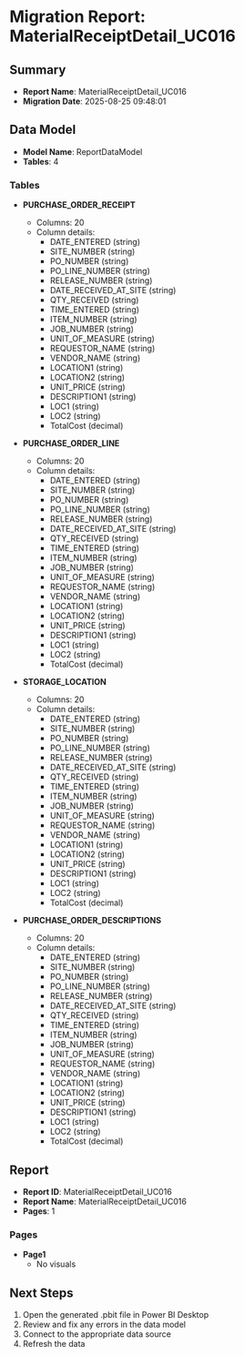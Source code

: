 # Migration Report: MaterialReceiptDetail_UC016

## Summary

- **Report Name**: MaterialReceiptDetail_UC016
- **Migration Date**: 2025-08-25 09:48:01

## Data Model

- **Model Name**: ReportDataModel
- **Tables**: 4

### Tables

- **PURCHASE_ORDER_RECEIPT**
  - Columns: 20
  - Column details:
    - DATE_ENTERED (string)
    - SITE_NUMBER (string)
    - PO_NUMBER (string)
    - PO_LINE_NUMBER (string)
    - RELEASE_NUMBER (string)
    - DATE_RECEIVED_AT_SITE (string)
    - QTY_RECEIVED (string)
    - TIME_ENTERED (string)
    - ITEM_NUMBER (string)
    - JOB_NUMBER (string)
    - UNIT_OF_MEASURE (string)
    - REQUESTOR_NAME (string)
    - VENDOR_NAME (string)
    - LOCATION1 (string)
    - LOCATION2 (string)
    - UNIT_PRICE (string)
    - DESCRIPTION1 (string)
    - LOC1 (string)
    - LOC2 (string)
    - TotalCost (decimal)

- **PURCHASE_ORDER_LINE**
  - Columns: 20
  - Column details:
    - DATE_ENTERED (string)
    - SITE_NUMBER (string)
    - PO_NUMBER (string)
    - PO_LINE_NUMBER (string)
    - RELEASE_NUMBER (string)
    - DATE_RECEIVED_AT_SITE (string)
    - QTY_RECEIVED (string)
    - TIME_ENTERED (string)
    - ITEM_NUMBER (string)
    - JOB_NUMBER (string)
    - UNIT_OF_MEASURE (string)
    - REQUESTOR_NAME (string)
    - VENDOR_NAME (string)
    - LOCATION1 (string)
    - LOCATION2 (string)
    - UNIT_PRICE (string)
    - DESCRIPTION1 (string)
    - LOC1 (string)
    - LOC2 (string)
    - TotalCost (decimal)

- **STORAGE_LOCATION**
  - Columns: 20
  - Column details:
    - DATE_ENTERED (string)
    - SITE_NUMBER (string)
    - PO_NUMBER (string)
    - PO_LINE_NUMBER (string)
    - RELEASE_NUMBER (string)
    - DATE_RECEIVED_AT_SITE (string)
    - QTY_RECEIVED (string)
    - TIME_ENTERED (string)
    - ITEM_NUMBER (string)
    - JOB_NUMBER (string)
    - UNIT_OF_MEASURE (string)
    - REQUESTOR_NAME (string)
    - VENDOR_NAME (string)
    - LOCATION1 (string)
    - LOCATION2 (string)
    - UNIT_PRICE (string)
    - DESCRIPTION1 (string)
    - LOC1 (string)
    - LOC2 (string)
    - TotalCost (decimal)

- **PURCHASE_ORDER_DESCRIPTIONS**
  - Columns: 20
  - Column details:
    - DATE_ENTERED (string)
    - SITE_NUMBER (string)
    - PO_NUMBER (string)
    - PO_LINE_NUMBER (string)
    - RELEASE_NUMBER (string)
    - DATE_RECEIVED_AT_SITE (string)
    - QTY_RECEIVED (string)
    - TIME_ENTERED (string)
    - ITEM_NUMBER (string)
    - JOB_NUMBER (string)
    - UNIT_OF_MEASURE (string)
    - REQUESTOR_NAME (string)
    - VENDOR_NAME (string)
    - LOCATION1 (string)
    - LOCATION2 (string)
    - UNIT_PRICE (string)
    - DESCRIPTION1 (string)
    - LOC1 (string)
    - LOC2 (string)
    - TotalCost (decimal)


## Report

- **Report ID**: MaterialReceiptDetail_UC016
- **Report Name**: MaterialReceiptDetail_UC016
- **Pages**: 1

### Pages

- **Page1**
  - No visuals


## Next Steps

1. Open the generated .pbit file in Power BI Desktop
2. Review and fix any errors in the data model
3. Connect to the appropriate data source
4. Refresh the data
